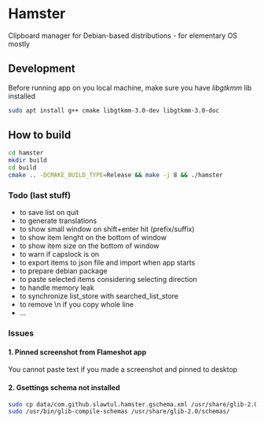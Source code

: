 # Hamster

Clipboard manager for Debian-based distributions - for elementary OS mostly

## Development

Before running app on you local machine, make sure you have *libgtkmm* lib installed

```bash
sudo apt install g++ cmake libgtkmm-3.0-dev libgtkmm-3.0-doc
```

## How to build

```bash
cd hamster
mkdir build
cd build
cmake .. -DCMAKE_BUILD_TYPE=Release && make -j 8 && ./hamster
```

### Todo (last stuff)

* to save list on quit
* to generate translations
* to show small window on shift+enter hit (prefix/suffix)
* to show item lenght on the bottom of window
* to show item size on the bottom of window
* to warn if capslock is on
* to export items to json file and import when app starts
* to prepare debian package
* to paste selected items considering selecting direction
* to handle memory leak
* to synchronize list_store with searched_list_store
* to remove \n if you copy whole line
* ...

### Issues

#### 1. Pinned screenshot from Flameshot app

You cannot paste text if you made a screenshot and pinned to desktop

#### 2. Gsettings schema not installed

```bash
sudo cp data/com.github.slawtul.hamster.gschema.xml /usr/share/glib-2.0/schemas/
sudo /usr/bin/glib-compile-schemas /usr/share/glib-2.0/schemas/
```
